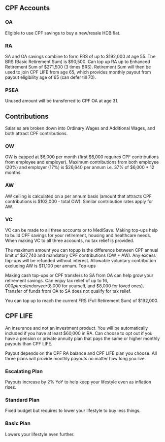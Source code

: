 ## CPF Accounts

### OA

Eligible to use CPF savings to buy a new/resale HDB flat.

### RA

SA and OA savings combine to form FRS of up to $192,000 at age 55. The BRS (Basic Retirement Sum) is $90,500. Can top up RA up to Enhanced Retirement Sum of $271,500 (3 times BRS). Retirement Sum will then be used to join CPF LIFE from age 65, which provides monthly payout from payout eligibility age of 65 (can defer till 70).

### PSEA

Unused amount will be transferred to CPF OA at age 31.

## Contributions

Salaries are broken down into Ordinary Wages and Additional Wages, and both attract CPF contributions.

### OW

OW is capped at $6,000 per month (first $6,000 requires CPF contributions from employee and employer). Maximum contributions from both employee (20%) and employer (17%) is $26,640 per annum i.e. 37% of $6,000 \* 12 months.

### AW

AW ceiling is calculated on a per annum basis (amount that attracts CPF contributions is $102,000 - total OW). Similar contribution rates apply for AW.

### VC

VC can be made to all three accounts or to MediSave. Making top-ups help to build CPF savings for your retirement, housing and healthcare needs. When making VC to all three accounts, no tax relief is provided.

The maximum amount you can topup is the difference between CPF annual limit of $37,740 and mandatory CPF contributions (OW + AW). Any excess top-ups will be refunded without interest. Allowable voluntary contribution excluding AW is $11,100 per annum.
Top-ups

Making cash top-ups or CPF transfers to SA from OA can help grow your retirement savings. Can enjoy tax relief of up to $16,000 per calendar year ($8,000 for yourself, and $8,000 for loved ones). Transfer of funds from OA to SA does not qualify for tax relief.

You can top up to reach the current FRS (Full Retirement Sum) of $192,000.

## CPF LIFE

An insurance and not an investment product. You will be automatically included if you have at least $60,000 in RA. Can choose to opt out if you have a pension or private annuity plan that pays the same or higher monthly payouts than CPF LIFE.

Payout depends on the CPF RA balance and CPF LIFE plan you choose. All three plans will provide monthly payouts no matter how long you live.

### Escalating Plan

Payouts increase by 2% YoY to help keep your lifestyle even as inflation rises.

### Standard Plan

Fixed budget but requires to lower your lifestyle to buy less things.

### Basic Plan

Lowers your lifestyle even further.
